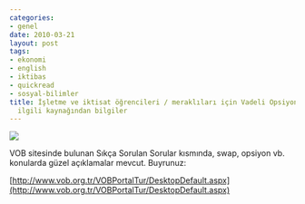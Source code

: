 ```yaml
---
categories:
- genel
date: 2010-03-21
layout: post
tags:
- ekonomi
- english
- iktibas
- quickread
- sosyal-bilimler
title: İşletme ve iktisat öğrencileri / meraklıları için Vadeli Opsiyon Borsası ile
  ilgili kaynağından bilgiler
---
```


![](/images/BannerTurkish.jpg)  
  
VOB sitesinde bulunan Sıkça Sorulan Sorular kısmında, swap, opsiyon vb. konularda güzel açıklamalar mevcut. Buyrunuz:  
  
[http://www.vob.org.tr/VOBPortalTur/DesktopDefault.aspx](http://www.vob.org.tr/VOBPortalTur/DesktopDefault.aspx)
